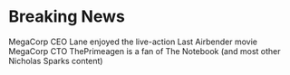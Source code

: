 # Breaking News

MegaCorp CEO Lane enjoyed the live-action Last Airbender movie 
MegaCorp CTO ThePrimeagen is a fan of The Notebook (and most other Nicholas Sparks content)
